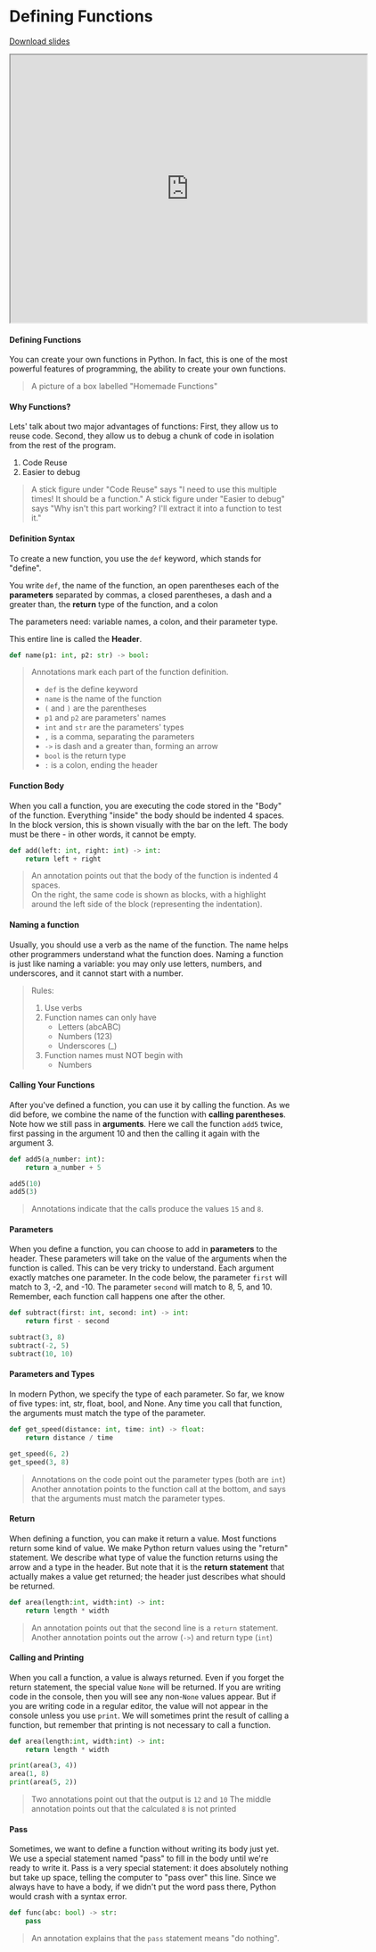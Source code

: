 # Defining Functions

[Download slides](Defining%20Functions.pdf)


<iframe style="width: 640px; height: 480px;" width="300" height="150" allowfullscreen="allowfullscreen" webkitallowfullscreen="webkitallowfullscreen" mozallowfullscreen="mozallowfullscreen"
title="Introduction.pdf"
src="https://www.youtube.com/embed/BX7o3ueHaGA?feature=oembed&amp;rel=0" ></iframe>


#### Defining Functions
You can create your own functions in Python.
In fact, this is one of the most powerful features of programming, the ability
to create your own functions.

> A picture of a box labelled "Homemade Functions"

#### Why Functions?
Lets' talk about two major advantages of functions:
First, they allow us to reuse code.
Second, they allow us to debug a chunk of code in isolation from the rest of the program.

1. Code Reuse
2. Easier to debug

> A stick figure under "Code Reuse" says "I need to use this multiple times! It should be a function."
> A stick figure under "Easier to debug" says "Why isn't this part working? I'll extract it into a function to test it."

#### Definition Syntax
To create a new function, you use the `def` keyword, which stands for "define".

You write `def`, the name of the function, an open parentheses
each of the **parameters** separated by commas,
a closed parentheses,
a dash and a greater than,
the **return** type of the function, and a colon
 
The parameters need: variable names, a colon, and their parameter type.
 
This entire line is called the **Header**.

```python
def name(p1: int, p2: str) -> bool:
```

> Annotations mark each part of the function definition.
> * `def` is the define keyword
> * `name` is the name of the function
> * `(` and `)` are the parentheses
> * `p1` and `p2` are parameters' names
> * `int` and `str` are the parameters' types
> * `,` is a comma, separating the parameters
> * `->` is dash and a greater than, forming an arrow
> * `bool` is the return type
> * `:` is a colon, ending the header

    
#### Function Body

When you call a function, you are executing the code stored in the "Body" of
the function. Everything "inside" the body should be indented 4 spaces.
In the block version, this is shown visually with the bar on the left.
The body must be there - in other words, it cannot be empty.

```python
def add(left: int, right: int) -> int:
    return left + right
```

> An annotation points out that the body of the function is indented 4 spaces.  
> On the right, the same code is shown as blocks, with a highlight around 
> the left side of the block (representing the indentation).

#### Naming a function

Usually, you should use a verb as the name of the function.
The name helps other programmers understand what the function does.
Naming a function is just like naming a variable: you may only use letters, 
numbers, and underscores, and it cannot start with a number.

> Rules:
> 1. Use verbs
> 2. Function names can only have
>     * Letters (abcABC)
>     * Numbers (123)
>     * Underscores (\_)
> 3. Function names must NOT begin with
>     * Numbers
    
#### Calling Your Functions

After you've defined a function, you can use it by calling the function.
As we did before, we combine the name of the function with **calling parentheses**.
Note how we still pass in **arguments**.
Here we call the function `add5` twice, first passing in the argument 10
and then the calling it again with the argument 3.

```python
def add5(a_number: int):
    return a_number + 5

add5(10)
add5(3)
```

> Annotations indicate that the calls produce the values `15` and `8`.


#### Parameters
When you define a function, you can choose to add in **parameters** to the header.
These parameters will take on the value of the arguments when the function is called.
This can be very tricky to understand.
Each argument exactly matches one parameter.
In the code below, the parameter `first` will match to 3, -2, and -10.
The parameter `second` will match to 8, 5, and 10.
Remember, each function call happens one after the other.

```python
def subtract(first: int, second: int) -> int:
    return first - second

subtract(3, 8)
subtract(-2, 5)
subtract(10, 10)
```

#### Parameters and Types

In modern Python, we specify the type of each parameter.
So far, we know of five types: int, str, float, bool, and None.
Any time you call that function, the arguments must match the type of the parameter.

```python
def get_speed(distance: int, time: int) -> float:
    return distance / time

get_speed(6, 2)
get_speed(3, 8)
```

> Annotations on the code point out the parameter types (both are `int`)
> Another annotation points to the function call at the bottom, and says that the arguments must match the parameter types.

#### Return
When defining a function, you can make it return a value.
Most functions return some kind of value. 
We make Python return values using the "return" statement.
We describe what type of value the function returns
using the arrow and a type in the header.
But note that it is the **return statement** that actually makes a value
get returned; the header just describes what should be returned.

```python
def area(length:int, width:int) -> int:
    return length * width
```

> An annotation points out that the second line is a `return` statement.
> Another annotation points out the arrow (`->`) and return type (`int`)

#### Calling and Printing

When you call a function, a value is always returned.
Even if you forget the return statement, the special value `None` will be
returned.
If you are writing code in the console, then you will see any non-`None` values
appear.
But if you are writing code in a regular editor, the value will not appear in
the console unless you use `print`.
We will sometimes print the result of calling a function, but remember
that printing is not necessary to call a function.

```python
def area(length:int, width:int) -> int:
    return length * width

print(area(3, 4))
area(1, 8)
print(area(5, 2))
```

> Two annotations point out that the output is `12` and `10`
> The middle annotation points out that the calculated `8` is not printed

#### Pass

Sometimes, we want to define a function without writing its body just yet.
We use a special statement named "pass" to fill in the body until we're ready to write it.
Pass is a very special statement: it does absolutely nothing but take up space, telling the computer to "pass over" this line.
Since we always have to have a body, if we didn't put the word pass there, Python would crash with a syntax error.

```python
def func(abc: bool) -> str:
    pass
```

> An annotation explains that the `pass` statement means "do nothing".